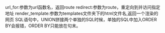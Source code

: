 url_for:参数为url函数名，返回route
redirect:参数为route，重定向到并访问指定地址
render_template:参数为templates文件夹下的html文件名,返回一个渲染的网页
SQL语句中，UNION拼接两个单独的SQL时候，单独的SQL中加入ORDER BY会报错，ORDER BY只能放在句末。